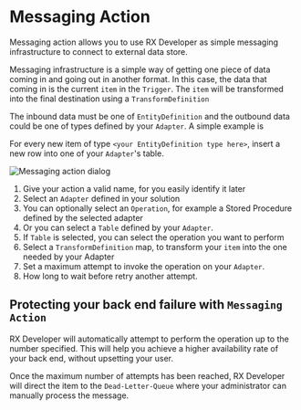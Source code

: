 # Messaging Action

Messaging action allows you to use RX Developer as simple messaging infrastructure to connect to external data store.

Messaging infrastructure is a simple way of getting one piece of data coming in and going out in another format. In this case, the data that coming in is the current `item` in the `Trigger`. The `item` will be transformed into the final destination using a `TransformDefinition`

The inbound data must be one of `EntityDefinition` and the outbound data could be one of types defined by your `Adapter`. A simple example is

For every new item of type `<your EntityDefinition type here>`, insert a new row into one of your `Adapter`'s table.

![Messaging action dialog](https://lh3.googleusercontent.com/-iRYOzjiJNaA/VtoTajwAytI/AAAAAAAA5t0/jEFaAz6kfm8/s2048-Ic42/%25255BUNSET%25255D.png)


1. Give your action a valid name, for you easily identify it later
2. Select an `Adapter` defined in your solution
3. You can optionally select an `Operation`, for example a Stored Procedure defined by the selected adapter
4. Or you can select a `Table` defined by your `Adapter`.
5. If `Table` is selected, you can select the operation you want to perform
6. Select a `TransformDefinition` map, to transform your `item` into the one needed by your Adapter
7. Set a maximum attempt to invoke the operation on your `Adapter`.
8. How long to wait before retry another attempt.

## Protecting your back end failure with `Messaging Action`
 RX Developer will automatically attempt to perform the operation up to the number specified. This will help you achieve a higher availability rate of your back end, without upsetting your user.

 Once the maximum number of attempts has been reached, RX Developer will direct the item to the `Dead-Letter-Queue` where your administrator can manually process the message.
